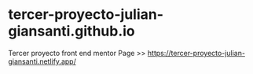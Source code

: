 # tercer-proyecto-julian-giansanti.github.io
Tercer proyecto front end mentor 
Page >> https://tercer-proyecto-julian-giansanti.netlify.app/
